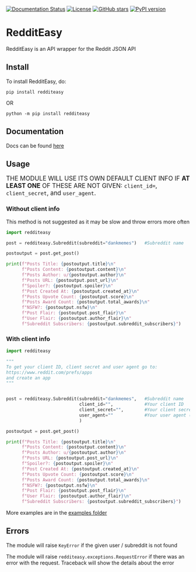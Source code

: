 [![Documentation Status](https://readthedocs.org/projects/redditeasy/badge/?version=latest)](https://redditeasy.readthedocs.io/en/latest/?badge=latest)
[![License](https://img.shields.io/github/license/MakufonSkifto/redditeasy)](LICENSE.md)
[![GitHub stars](https://img.shields.io/github/stars/MakufonSkifto/redditeasy)](https://github.com/ExpDev07/coronavirus-tracker-api/stargazers) 
[![PyPI version](https://badge.fury.io/py/redditeasy.svg)](https://badge.fury.io/py/redditeasy)

# RedditEasy

RedditEasy is an API wrapper for the Reddit JSON API

## Install
To install RedditEasy, do:

``pip install redditeasy`` 

OR

``python -m pip install redditeasy``

## Documentation
Docs can be found [here](https://redditeasy.readthedocs.io/en/latest/)

## Usage
<span style="font-size:larger;">THE MODULE WILL USE ITS OWN DEFAULT CLIENT INFO IF **AT LEAST ONE** OF THESE ARE NOT GIVEN: `client_id=`, `client_secret`,
and `user_agent`.</span>

### Without client info
This method is not suggested as it may be slow and throw errors more often

```python
import redditeasy

post = redditeasy.Subreddit(subreddit="dankmemes")   #Subreddit name

postoutput = post.get_post()

print(f"Posts Title: {postoutput.title}\n"
      f"Posts Content: {postoutput.content}\n"
      f"Posts Author: u/{postoutput.author}\n"
      f"Posts URL: {postoutput.post_url}\n"
      f"Spoiler?: {postoutput.spoiler}\n"
      f"Post Created At: {postoutput.created_at}\n"
      f"Posts Upvote Count: {postoutput.score}\n"
      f"Posts Award Count: {postoutput.total_awards}\n"
      f"NSFW?: {postoutput.nsfw}\n"
      f"Post Flair: {postoutput.post_flair}\n"
      f"User Flair: {postoutput.author_flair}\n"
      f"Subreddit Subscribers: {postoutput.subreddit_subscribers}")

```

### With client info

```python
import redditeasy

"""
To get your client ID, client secret and user agent go to:
https://www.reddit.com/prefs/apps
and create an app
"""


post = redditeasy.Subreddit(subreddit="dankmemes",   #Subreddit name
                            client_id="",            #Your client ID
                            client_secret="",        #Your client secret
                            user_agent=""            #Your user agent (ex: ClientName/0.1 by YourUsername")
                            )

postoutput = post.get_post()

print(f"Posts Title: {postoutput.title}\n"
      f"Posts Content: {postoutput.content}\n"
      f"Posts Author: u/{postoutput.author}\n"
      f"Posts URL: {postoutput.post_url}\n"
      f"Spoiler?: {postoutput.spoiler}\n"
      f"Post Created At: {postoutput.created_at}\n"
      f"Posts Upvote Count: {postoutput.score}\n"
      f"Posts Award Count: {postoutput.total_awards}\n"
      f"NSFW?: {postoutput.nsfw}\n"
      f"Post Flair: {postoutput.post_flair}\n"
      f"User Flair: {postoutput.author_flair}\n"
      f"Subreddit Subscribers: {postoutput.subreddit_subscribers}")

```


More examples are in the [examples folder](https://github.com/MakufonSkifto/RedditEasy/tree/main/examples)

## Errors

The module will raise ``KeyError`` if the given user / subreddit is not found

The module will raise ``redditeasy.exceptions.RequestError``  if there was an error with the request. Traceback will show the details about the error